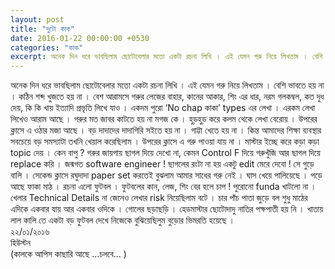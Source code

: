 ```yaml
---
layout: post
title: "দুটো কাক"
date: 2016-01-22 00:00:00 +0530
categories: "কাক"
excerpt: অনেক দিন ধরে ভাবছিলাম ছোটোবেলার মতো একটা রচনা লিখি । এই যেমন গরু নিয়ে লিখতাম । বেশি ভাবতে হয় না । কঠিন শব্দ খুজতে হয় না...
---
```


অনেক দিন ধরে ভাবছিলাম ছোটোবেলার মতো একটা রচনা লিখি । এই যেমন গরু নিয়ে লিখতাম । বেশি ভাবতে হয় না । কঠিন শব্দ খুজতে হয় না । বেশ আরামসে গরুর লেজের বাহার, কানের আকার, শিং এর ধার, নরম গলকম্বল, কত দুধ দেয়, কি কি খায় ইত্যাদি প্রভৃতি লিখে যাও । একদম পুরো ‘No chap কাকা’ types এর লেখা । এরকম লেখা লিখেও আরাম আছে । গরুর মত জাবর কাটতে হয় না মগজ কে । হুড়হুড় করে কলম থেকে লেখা বেরোয় ।
উপরের ক্লাসে এ ওঠার মজা আছে । বড় দাদাদের দাদাগিরি সইতে হয় না । গাট্টা খেতে হয় না । কিন্ত আমাদের শিক্ষা ব্যবস্থার সবচেয়ে বড় সমস্যাটা তখনি খেয়াল করেছিলাম । উপরের ক্লাসে এ গরু পাওয়া যায় না । মাস্টার ইচ্ছে করে কড়া কড়া topic দেয় । কেন বাপু ? গরুর জায়গায় ছাগল দিয়ে দেখো না, কেমন Control F দিয়ে গরুখুঁজি আর ছাগল দিয়ে replace করি । জন্মগত software engineer ! ছাগলের রংটা না হয় একটু edit মেরে দেবো !
সে গুড়ে বালি । সেকেন্ড ক্লাসে রঘুদাদা paper set করতেই বুঝলাম আমার সাধের গরু নেই । ঘাস খেয়ে পালিয়েছে । পড়ে আছে ফাকা মাঠ । রচনা এলো ফুটবল । ফুটবলের কান, লেজ, শিং বের হলে চাপ ! পুরোনো funda খাটলো না । খেলার Technical Details না জেনেও লেখার risk নিয়েছিলাম বটে । চার পাঁচ পাতা জুড়ে বল শুধু মাঠের এদিকে একবার যায় আর একবার ওদিকে । গোলের ছড়াছড়ি । হেডমাস্টার ছোটোদাদু নাতির পক্ষপাতী হয় নি । খাতায় লাল কালি তে একটা বড় ফুটবল দেখে নিজেকে বুঝিয়েছিলুম বুড়োর ভিমরতি হয়েছে ।<br/>
২২/০১/২০১৬<br/>
হিউস্টন<br/>
(কালকে আপিস কাছারি আছে ...চলবে... )